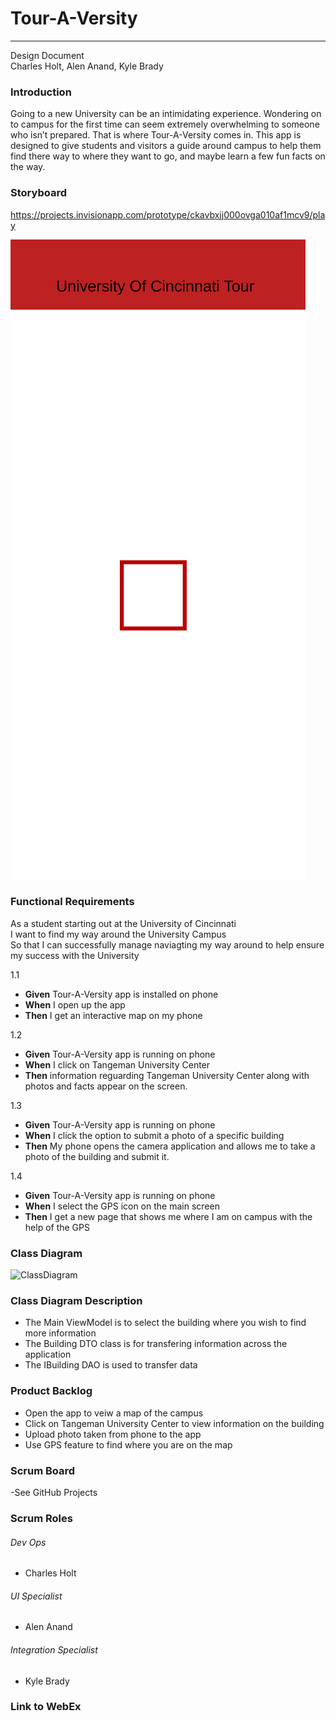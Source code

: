# Tour-A-Versity
---
Design Document  
Charles Holt, Alen Anand, Kyle Brady

### Introduction
Going to a new University can be an intimidating experience. Wondering on to campus for the first time can seem extremely overwhelming to someone who isn’t prepared. That is where Tour-A-Versity comes in. This app is designed to give students and visitors a guide around campus to help them find there way to where they want to go, and maybe learn a few fun facts on the way.

### Storyboard

https://projects.invisionapp.com/prototype/ckavbxjj000ovga010af1mcv9/play

<img src="https://github.com/holtcl/Tour-A-Versity/blob/master/Artboard%201.svg">

### Functional Requirements

As a student starting out at the University of Cincinnati  
I want to find my way around the University Campus  
So that I can successfully manage naviagting my way around to help ensure my success with the University

1.1  
- **Given** Tour-A-Versity app is installed on phone
- **When** I open up the app
- **Then** I get an interactive map on my phone  
  
1.2  
- **Given** Tour-A-Versity app is running on phone  
- **When** I click on Tangeman University Center  
- **Then** information reguarding Tangeman University Center along with photos and facts appear on the screen.
  
1.3  
- **Given** Tour-A-Versity app is running on phone
- **When** I click the option to submit a photo of a specific building
- **Then** My phone opens the camera application and allows me to take a photo of the building and submit it.
  
1.4  
- **Given** Tour-A-Versity app is running on phone
- **When** I select the GPS icon on the main screen
- **Then** I get a new page that shows me where I am on campus with the help of the GPS

### Class Diagram
![ClassDiagram](https://user-images.githubusercontent.com/55214193/83365837-355ed880-a379-11ea-9cff-1f901489f286.png)

### Class Diagram Description

- The Main ViewModel is to select the building where you wish to find more information  
- The Building DTO class is for transfering information across the application
- The IBuilding DAO is used to transfer data 

### Product Backlog
- Open the app to veiw a map of the campus  
- Click on Tangeman University Center to view information on the building  
- Upload photo taken from phone to the app  
- Use GPS feature to find where you are on the map  


### Scrum Board
-See GitHub Projects

### Scrum Roles

###### Dev Ops 
- Charles Holt  
###### UI Specialist
- Alen Anand  
###### Integration Specialist
- Kyle Brady  


### Link to WebEx
